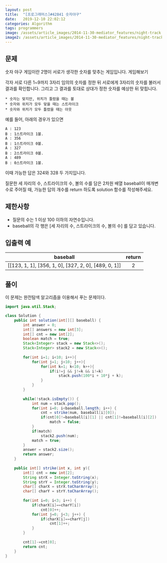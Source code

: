 ```yaml
---
layout: post
title:  "[프로그래머스]#42841 숫자야구"
date:   2019-12-10 22:02:12
categories: Algorithm
tags: programmers
image: /assets/article_images/2014-11-30-mediator_features/night-track.JPG
image2: /assets/article_images/2014-11-30-mediator_features/night-track-mobile.JPG
---
```


문제
--------------------------

숫자 야구 게임이란 2명이 서로가 생각한 숫자를 맞추는 게임입니다. 게임해보기

각자 서로 다른 1~9까지 3자리 임의의 숫자를 정한 뒤 서로에게 3자리의 숫자를 불러서 결과를 확인합니다. 그리고 그 결과를 토대로 상대가 정한 숫자를 예상한 뒤 맞힙니다.

```
* 숫자는 맞지만, 위치가 틀렸을 때는 볼
* 숫자와 위치가 모두 맞을 때는 스트라이크
* 숫자와 위치가 모두 틀렸을 때는 아웃
```

예를 들어, 아래의 경우가 있으면

```
A : 123
B : 1스트라이크 1볼.
A : 356
B : 1스트라이크 0볼.
A : 327
B : 2스트라이크 0볼.
A : 489
B : 0스트라이크 1볼.
```

이때 가능한 답은 324와 328 두 가지입니다.

질문한 세 자리의 수, 스트라이크의 수, 볼의 수를 담은 2차원 배열 baseball이 매개변수로 주어질 때, 가능한 답의 개수를 return 하도록 solution 함수를 작성해주세요.

제한사항
--------------------------

- 질문의 수는 1 이상 100 이하의 자연수입니다.
- baseball의 각 행은 [세 자리의 수, 스트라이크의 수, 볼의 수] 를 담고 있습니다.

입출력 예
--------------------------

|baseball	| return |
|:-------:|:------:|
|[[123, 1, 1], [356, 1, 0], [327, 2, 0], [489, 0, 1]]|2|

풀이
--------------------------

이 문제는 완전탐색 알고리즘을 이용해서 푸는 문제이다.

```java
import java.util.Stack;

class Solution {
    public int solution(int[][] baseball) {
        int answer = 0;
        int[] answers = new int[3];
        int[] cnt = new int[2];
        boolean match = true;
        Stack<Integer> stack = new Stack<>();
        Stack<Integer> stack2 = new Stack<>();
        
        for(int i=1; i<10; i++){
            for(int j=1; j<10; j++){
                for(int k=1; k<10; k++){
                    if(i!=j && j!=k && i!=k)
                        stack.push(100*i + 10*j + k);
                }
            }
        }
    
        while(!stack.isEmpty()) {
            int num = stack.pop();
            for(int i=0; i<baseball.length; i++) {
                cnt = strike(num, baseball[i][0]);
                if(cnt[0]!=baseball[i][1] || cnt[1]!=baseball[i][2])
                    match = false;
            }
            if(match)
                stack2.push(num);
            match = true;
        }
        answer = stack2.size();
        return answer;
    }
    
    public int[] strike(int x, int y){
        int[] cnt = new int[2];
        String strX = Integer.toString(x);
        String strY = Integer.toString(y);
        char[] charX = strX.toCharArray();
        char[] charY = strY.toCharArray();
        
        for(int i=0; i<3; i++) {
            if(charX[i]==charY[i])
                cnt[0]++;
            for(int j=0; j<3; j++) {
                if(charX[i]==charY[j])
                    cnt[1]++;
            }
        }
        
        cnt[1]-=cnt[0];
        return cnt;
    }
}
```
